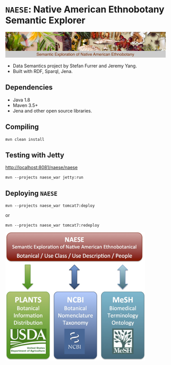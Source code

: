 # `NAESE`: Native American Ethnobotany Semantic Explorer

<img height="80" src="naese_war/src/main/webapp/images/banner.jpg">

 * Data Semantics project by Stefan Furrer and Jeremy Yang.
 * Built with RDF, Sparql, Jena.

## Dependencies

* Java 1.8
* Maven 3.5+
* Jena and other open source libraries.
 
## Compiling

```
mvn clean install
```

## Testing with Jetty

<http://localhost:8081/naese/naese>

```
mvn --projects naese_war jetty:run
```

## Deploying `NAESE`

```
mvn --projects naese_war tomcat7:deploy
```

or

```
mvn --projects naese_war tomcat7:redeploy
```


 <img height="400" src="naese_war/src/main/webapp/images/NAESE_architecture.jpg">
